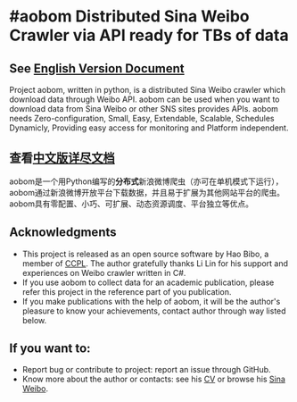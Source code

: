 #aobom
Distributed Sina Weibo Crawler via API ready for TBs of data
======

## See [English Version Document](https://github.com/haobibo/aobom/wiki/aobom-readme)
Project aobom, written in python, is a distributed Sina Weibo crawler which download data through Weibo API.
aobom can be used when you want to download data from Sina Weibo or other SNS sites provides APIs.
aobom needs Zero-configuration, Small, Easy, Extendable, Scalable, Schedules Dynamicly, Providing easy access for monitoring and Platform independent.

## 查看[中文版详尽文档](https://github.com/haobibo/aobom/wiki/aobom%E4%B8%AD%E6%96%87%E6%96%87%E6%A1%A3)
aobom是一个用Python编写的**分布式**新浪微博爬虫（亦可在单机模式下运行），aobom通过新浪微博开放平台下载数据，并且易于扩展为其他网站平台的爬虫。aobom具有零配置、小巧、可扩展、动态资源调度、平台独立等优点。


## Acknowledgments
* This project is released as an open source software by Hao Bibo, a member of [CCPL](http://ccpl.psych.ac.cn). The author gratefully thanks Li Lin for his support and experiences on Weibo crawler written in C#.
* If you use aobom to collect data for an academic publication, please refer this project in the reference part of you publication.
* If you make publications with the help of aobom, it will be the author's pleasure to know your achievements, contact author through way listed below.

## If you want to:
* Report bug or contribute to project: report an issue through GitHub.
* Know more about the author or contacts: see his [CV](http://en.wikipedia.org/wiki/User:Haobibo) or browse his [Sina Weibo](http://weibo.com/peteraeon).
